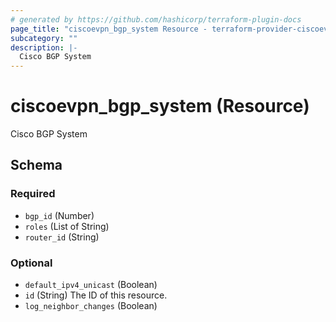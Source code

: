 ```yaml
---
# generated by https://github.com/hashicorp/terraform-plugin-docs
page_title: "ciscoevpn_bgp_system Resource - terraform-provider-ciscoevpn"
subcategory: ""
description: |-
  Cisco BGP System
---
```


# ciscoevpn_bgp_system (Resource)

Cisco BGP System



<!-- schema generated by tfplugindocs -->
## Schema

### Required

- `bgp_id` (Number)
- `roles` (List of String)
- `router_id` (String)

### Optional

- `default_ipv4_unicast` (Boolean)
- `id` (String) The ID of this resource.
- `log_neighbor_changes` (Boolean)



